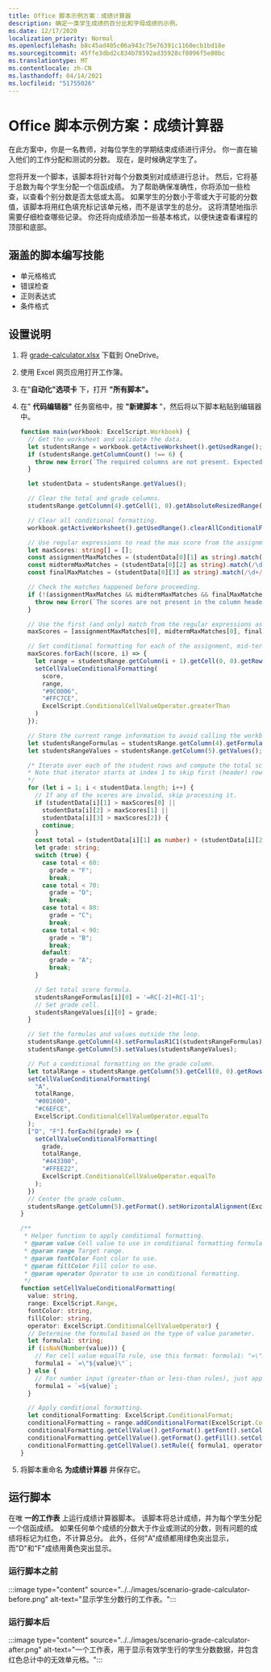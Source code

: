 ```yaml
---
title: Office 脚本示例方案：成绩计算器
description: 确定一类学生成绩的百分比和字母成绩的示例。
ms.date: 12/17/2020
localization_priority: Normal
ms.openlocfilehash: b8c45ad405c06a943c75e76391c1160ecb1bd18e
ms.sourcegitcommit: 45ffe3dbd2c834b78592ad35928cf8096f5e80bc
ms.translationtype: MT
ms.contentlocale: zh-CN
ms.lasthandoff: 04/14/2021
ms.locfileid: "51755026"
---
```

# <a name="office-scripts-sample-scenario-grade-calculator"></a>Office 脚本示例方案：成绩计算器

在此方案中，你是一名教师，对每位学生的学期结束成绩进行评分。 你一直在输入他们的工作分配和测试的分数。 现在，是时候确定学生了。

您将开发一个脚本，该脚本将针对每个分数类别对成绩进行总计。 然后，它将基于总数为每个学生分配一个信函成绩。 为了帮助确保准确性，你将添加一些检查，以查看个别分数是否太低或太高。 如果学生的分数小于零或大于可能的分数值，该脚本将用红色填充标记该单元格，而不是该学生的总分。 这将清楚地指示需要仔细检查哪些记录。 你还将向成绩添加一些基本格式，以便快速查看课程的顶部和底部。

## <a name="scripting-skills-covered"></a>涵盖的脚本编写技能

- 单元格格式
- 错误检查
- 正则表达式
- 条件格式

## <a name="setup-instructions"></a>设置说明

1. 将 <a href="grade-calculator.xlsx">grade-calculator.xlsx</a> 下载到 OneDrive。

2. 使用 Excel 网页应用打开工作簿。

3. 在"**自动化"选项卡** 下，打开 **"所有脚本"。**

4. 在" **代码编辑器"** 任务窗格中，按 **"新建脚本** "，然后将以下脚本粘贴到编辑器中。

    ```TypeScript
    function main(workbook: ExcelScript.Workbook) {
      // Get the worksheet and validate the data.
      let studentsRange = workbook.getActiveWorksheet().getUsedRange();
      if (studentsRange.getColumnCount() !== 6) {
        throw new Error(`The required columns are not present. Expected column headers: "Student ID | Assignment score | Mid-term | Final | Total | Grade"`);
      }

      let studentData = studentsRange.getValues();

      // Clear the total and grade columns.
      studentsRange.getColumn(4).getCell(1, 0).getAbsoluteResizedRange(studentData.length - 1, 2).clear();

      // Clear all conditional formatting.
      workbook.getActiveWorksheet().getUsedRange().clearAllConditionalFormats();

      // Use regular expressions to read the max score from the assignment, mid-term, and final scores columns.
      let maxScores: string[] = [];
      const assignmentMaxMatches = (studentData[0][1] as string).match(/\d+/);
      const midtermMaxMatches = (studentData[0][2] as string).match(/\d+/);
      const finalMaxMatches = (studentData[0][3] as string).match(/\d+/);

      // Check the matches happened before proceeding.
      if (!(assignmentMaxMatches && midtermMaxMatches && finalMaxMatches)) {
        throw new Error(`The scores are not present in the column headers. Expected format: "Assignments (n)|Mid-term (n)|Final (n)"`);
      }

      // Use the first (and only) match from the regular expressions as the max scores.
      maxScores = [assignmentMaxMatches[0], midtermMaxMatches[0], finalMaxMatches[0]];

      // Set conditional formatting for each of the assignment, mid-term, and final scores columns.
      maxScores.forEach((score, i) => {
        let range = studentsRange.getColumn(i + 1).getCell(0, 0).getRowsBelow(studentData.length - 1);
        setCellValueConditionalFormatting(
          score,
          range,
          "#9C0006",
          "#FFC7CE",
          ExcelScript.ConditionalCellValueOperator.greaterThan
        )
      });

      // Store the current range information to avoid calling the workbook in the loop.
      let studentsRangeFormulas = studentsRange.getColumn(4).getFormulasR1C1();
      let studentsRangeValues = studentsRange.getColumn(5).getValues();

      /* Iterate over each of the student rows and compute the total score and letter grade.
      * Note that iterator starts at index 1 to skip first (header) row.
      */
      for (let i = 1; i < studentData.length; i++) {
        // If any of the scores are invalid, skip processing it.
        if (studentData[i][1] > maxScores[0] ||
          studentData[i][2] > maxScores[1] ||
          studentData[i][3] > maxScores[2]) {
          continue;
        }
        const total = (studentData[i][1] as number) + (studentData[i][2] as number) + (studentData[i][3] as number);
        let grade: string;
        switch (true) {
          case total < 60:
            grade = "F";
            break;
          case total < 70:
            grade = "D";
            break;
          case total < 80:
            grade = "C";
            break;
          case total < 90:
            grade = "B";
            break;
          default:
            grade = "A";
            break;
        }
    
        // Set total score formula.
        studentsRangeFormulas[i][0] = '=RC[-2]+RC[-1]';
        // Set grade cell.
        studentsRangeValues[i][0] = grade;
      }

      // Set the formulas and values outside the loop.
      studentsRange.getColumn(4).setFormulasR1C1(studentsRangeFormulas);
      studentsRange.getColumn(5).setValues(studentsRangeValues);

      // Put a conditional formatting on the grade column.
      let totalRange = studentsRange.getColumn(5).getCell(0, 0).getRowsBelow(studentData.length - 1);
      setCellValueConditionalFormatting(
        "A",
        totalRange,
        "#001600",
        "#C6EFCE",
        ExcelScript.ConditionalCellValueOperator.equalTo
      );
      ["D", "F"].forEach((grade) => {
        setCellValueConditionalFormatting(
          grade,
          totalRange,
          "#443300",
          "#FFEE22",
          ExcelScript.ConditionalCellValueOperator.equalTo
        );
      })
      // Center the grade column.
      studentsRange.getColumn(5).getFormat().setHorizontalAlignment(ExcelScript.HorizontalAlignment.center);
    }

    /**
     * Helper function to apply conditional formatting.
     * @param value Cell value to use in conditional formatting formula1.
     * @param range Target range.
     * @param fontColor Font color to use.
     * @param fillColor Fill color to use.
     * @param operator Operator to use in conditional formatting.
     */
    function setCellValueConditionalFormatting(
      value: string,
      range: ExcelScript.Range,
      fontColor: string,
      fillColor: string,
      operator: ExcelScript.ConditionalCellValueOperator) {
      // Determine the formula1 based on the type of value parameter.
      let formula1: string;
      if (isNaN(Number(value))) {
        // For cell value equalTo rule, use this format: formula1: "=\"A\"",
        formula1 = `=\"${value}\"`;
      } else {
        // For number input (greater-than or less-than rules), just append '='.
        formula1 = `=${value}`;
      }

      // Apply conditional formatting.
      let conditionalFormatting: ExcelScript.ConditionalFormat;
      conditionalFormatting = range.addConditionalFormat(ExcelScript.ConditionalFormatType.cellValue);
      conditionalFormatting.getCellValue().getFormat().getFont().setColor(fontColor);
      conditionalFormatting.getCellValue().getFormat().getFill().setColor(fillColor);
      conditionalFormatting.getCellValue().setRule({ formula1, operator });
    }
    ```

5. 将脚本重命名 **为成绩计算器** 并保存它。

## <a name="running-the-script"></a>运行脚本

在唯 **一的工作表** 上运行成绩计算器脚本。 该脚本将总计成绩，并为每个学生分配一个信函成绩。 如果任何单个成绩的分数大于作业或测试的分数，则有问题的成绩将标记为红色，不计算总分。 此外，任何"A"成绩都用绿色突出显示，而"D"和"F"成绩用黄色突出显示。

### <a name="before-running-the-script"></a>运行脚本之前

:::image type="content" source="../../images/scenario-grade-calculator-before.png" alt-text="显示学生分数行的工作表。":::

### <a name="after-running-the-script"></a>运行脚本后

:::image type="content" source="../../images/scenario-grade-calculator-after.png" alt-text="一个工作表，用于显示有效学生行的学生分数数据，并包含红色总计中的无效单元格。":::
